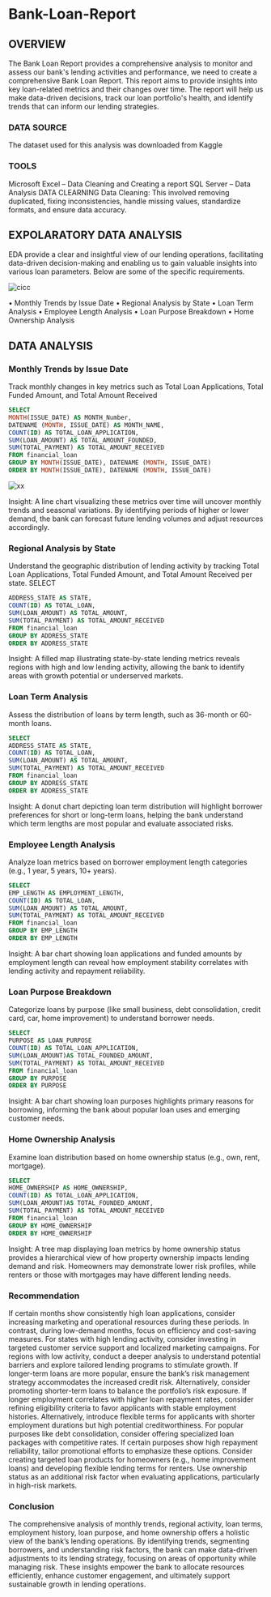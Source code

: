 # Bank-Loan-Report

## OVERVIEW
The Bank Loan Report provides a comprehensive analysis to monitor and assess our bank's lending activities and performance, we need to create a comprehensive Bank Loan Report. This report aims to provide insights into key loan-related metrics and their changes over time. The report will help us make data-driven decisions, track our loan portfolio's health, and identify trends that can inform our lending strategies.

### DATA SOURCE
The dataset used for this analysis was downloaded from Kaggle 
### TOOLS
Microsoft Excel – Data Cleaning and Creating a report
SQL Server – Data Analysis
DATA CLEARNING 
Data Cleaning: This involved removing duplicated, fixing inconsistencies, handle missing values, standardize formats, and ensure data accuracy.

## EXPOLARATORY DATA ANALYSIS
EDA provide a clear and insightful view of our lending operations, facilitating data-driven decision-making and enabling us to gain valuable insights into various loan parameters. Below are some of the specific requirements.


![cicc](https://github.com/user-attachments/assets/3a6500d7-87c5-43e6-9afc-bfc682b496a3)


•	Monthly Trends by Issue Date
•	Regional Analysis by State
•	Loan Term Analysis 
•	Employee Length Analysis 
•	Loan Purpose Breakdown 
•	Home Ownership Analysis

## DATA ANALYSIS
### Monthly Trends by Issue Date
Track monthly changes in key metrics such as Total Loan Applications, Total Funded Amount, and Total Amount Received
```sql
SELECT 
MONTH(ISSUE_DATE) AS MONTH_Number,
DATENAME (MONTH, ISSUE_DATE) AS MONTH_NAME,
COUNT(ID) AS TOTAL_LOAN_APPLICATION,
SUM(LOAN_AMOUNT) AS TOTAL_AMOUNT_FOUNDED,
SUM(TOTAL_PAYMENT) AS TOTAL_AMOUNT_RECEIVED
FROM financial_loan
GROUP BY MONTH(ISSUE_DATE), DATENAME (MONTH, ISSUE_DATE)
ORDER BY MONTH(ISSUE_DATE), DATENAME (MONTH, ISSUE_DATE)
```

![xx](https://github.com/user-attachments/assets/2b0af339-a2db-48d5-b930-e48265336e1c)


   Insight: A line chart visualizing these metrics over time will uncover monthly trends and seasonal variations. By identifying periods of higher or lower demand, the bank can forecast future lending volumes and adjust resources accordingly.

### Regional Analysis by State
Understand the geographic distribution of lending activity by tracking Total Loan Applications, Total Funded Amount, and Total Amount Received per state.
SELECT 
```sql
ADDRESS_STATE AS STATE,
COUNT(ID) AS TOTAL_LOAN,
SUM(LOAN_AMOUNT) AS TOTAL_AMOUNT,
SUM(TOTAL_PAYMENT) AS TOTAL_AMOUNT_RECEIVED
FROM financial_loan
GROUP BY ADDRESS_STATE
ORDER BY ADDRESS_STATE
```

Insight: A filled map illustrating state-by-state lending metrics reveals regions with high and low lending activity, allowing the bank to identify areas with growth potential or underserved markets.
   
   ### Loan Term Analysis 
   Assess the distribution of loans by term length, such as 36-month or 60-month loans.
```sql
SELECT 
ADDRESS_STATE AS STATE,
COUNT(ID) AS TOTAL_LOAN,
SUM(LOAN_AMOUNT) AS TOTAL_AMOUNT,
SUM(TOTAL_PAYMENT) AS TOTAL_AMOUNT_RECEIVED
FROM financial_loan
GROUP BY ADDRESS_STATE
ORDER BY ADDRESS_STATE
```

   Insight: A donut chart depicting loan term distribution will highlight borrower preferences for short or long-term loans, helping the bank understand which term lengths are most popular and evaluate associated risks.
   
### Employee Length Analysis 
  Analyze loan metrics based on borrower employment length categories (e.g., 1 year, 5 years, 10+ years).
```sql
SELECT
EMP_LENGTH AS EMPLOYMENT_LENGTH,
COUNT(ID) AS TOTAL_LOAN,
SUM(LOAN_AMOUNT) AS TOTAL_AMOUNT,
SUM(TOTAL_PAYMENT) AS TOTAL_AMOUNT_RECEIVED
FROM financial_loan
GROUP BY EMP_LENGTH 
ORDER BY EMP_LENGTH 
```

   Insight: A bar chart showing loan applications and funded amounts by employment length can reveal how employment stability correlates with lending activity and repayment reliability.
   
### Loan Purpose Breakdown 
   Categorize loans by purpose (like small business, debt consolidation, credit card, car, home improvement) to understand borrower needs.
```sql
SELECT 
PURPOSE AS LOAN_PURPOSE
COUNT(ID) AS TOTAL_LOAN_APPLICATION,
SUM(LOAN_AMOUNT)AS TOTAL_FOUNDED_AMOUNT,
SUM(TOTAL_PAYMENT) AS TOTAL_AMOUNT_RECEIVED
FROM financial_loan
GROUP BY PURPOSE
ORDER BY PURPOSE
```

   Insight: A bar chart showing loan purposes highlights primary reasons for borrowing, informing the bank about popular loan uses and emerging customer needs.

### Home Ownership Analysis
  Examine loan distribution based on home ownership status (e.g., own, rent, mortgage).
  
```sql
SELECT
HOME_OWNERSHIP AS HOME_OWNERSHIP,
COUNT(ID) AS TOTAL_LOAN_APPLICATION,
SUM(LOAN_AMOUNT)AS TOTAL_FOUNDED_AMOUNT,
SUM(TOTAL_PAYMENT) AS TOTAL_AMOUNT_RECEIVED
FROM financial_loan
GROUP BY HOME_OWNERSHIP
ORDER BY HOME_OWNERSHIP
```

 Insight: A tree map displaying loan metrics by home ownership status provides a hierarchical view of how property ownership impacts lending demand and risk. Homeowners may demonstrate lower risk profiles, while renters or those with mortgages may have different lending needs.

 ###  Recommendation
If certain months show consistently high loan applications, consider increasing marketing and operational resources during these periods. In contrast, during low-demand months, focus on efficiency and cost-saving measures.
For states with high lending activity, consider investing in targeted customer service support and localized marketing campaigns. For regions with low activity, conduct a deeper analysis to understand potential barriers and explore tailored lending programs to stimulate growth.
If longer-term loans are more popular, ensure the bank’s risk management strategy accommodates the increased credit risk. Alternatively, consider promoting shorter-term loans to balance the portfolio’s risk exposure.
If longer employment correlates with higher loan repayment rates, consider refining eligibility criteria to favor applicants with stable employment histories. Alternatively, introduce flexible terms for applicants with shorter employment durations but high potential creditworthiness.
For popular purposes like debt consolidation, consider offering specialized loan packages with competitive rates. If certain purposes show high repayment reliability, tailor promotional efforts to emphasize these options.
Consider creating targeted loan products for homeowners (e.g., home improvement loans) and developing flexible lending terms for renters. Use ownership status as an additional risk factor when evaluating applications, particularly in high-risk markets.

### Conclusion
The comprehensive analysis of monthly trends, regional activity, loan terms, employment history, loan purpose, and home ownership offers a holistic view of the bank’s lending operations. By identifying trends, segmenting borrowers, and understanding risk factors, the bank can make data-driven adjustments to its lending strategy, focusing on areas of opportunity while managing risk. These insights empower the bank to allocate resources efficiently, enhance customer engagement, and ultimately support sustainable growth in lending operations.

